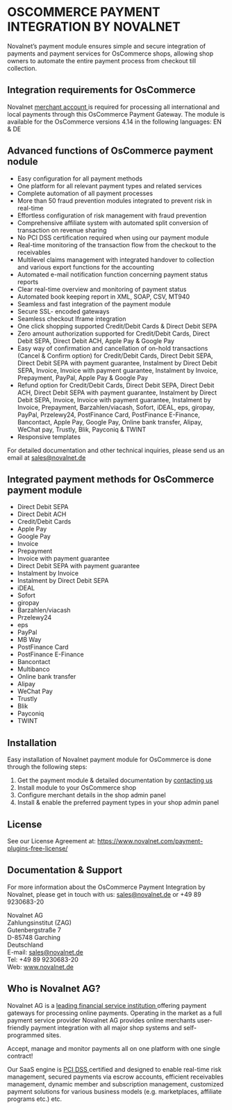 # OSCOMMERCE PAYMENT INTEGRATION BY NOVALNET
Novalnet’s payment module ensures simple and secure integration of payments and payment services for OsCommerce shops, allowing shop owners to automate the entire payment process from checkout till collection. 

## Integration requirements for OsCommerce
Novalnet <a href="https://www.novalnet.de/"> merchant account </a> is required for processing all international and local payments through this OsCommerce Payment Gateway. The module is available for the OsCommerce versions 4.14 in the following languages: EN & DE

## Advanced functions of OsCommerce payment nodule

  - Easy configuration for all payment methods
  - One platform for all relevant payment types and related services
  - Complete automation of all payment processes
  - More than 50 fraud prevention modules integrated to prevent risk in real-time
  - Effortless configuration of risk management with fraud prevention
  - Comprehensive affiliate system with automated split conversion of transaction on revenue sharing
  - No PCI DSS certification required when using our payment module
  - Real-time monitoring of the transaction flow from the checkout to the receivables
  - Multilevel claims management with integrated handover to collection and various export functions for the accounting
  - Automated e-mail notification function concerning payment status reports
  - Clear real-time overview and monitoring of payment status
  - Automated book keeping report in XML, SOAP, CSV, MT940
  - Seamless and fast integration of the payment module
  - Secure SSL- encoded gateways
  - Seamless checkout Iframe integration
  - One click shopping supported Credit/Debit Cards & Direct Debit SEPA
  - Zero amount authorization supported for Credit/Debit Cards, Direct Debit SEPA, Direct Debit ACH, Apple Pay & Google Pay
  - Easy way of confirmation and cancellation of on-hold transactions (Cancel & Confirm option) for Credit/Debit Cards, Direct Debit SEPA, Direct Debit SEPA with payment guarantee, Instalment by Direct Debit SEPA, Invoice, Invoice with payment guarantee, Instalment by Invoice, Prepayment, PayPal, Apple Pay & Google Pay
  - Refund option for Credit/Debit Cards, Direct Debit SEPA, Direct Debit ACH, Direct Debit SEPA with payment guarantee, Instalment by Direct Debit SEPA, Invoice, Invoice with payment guarantee, Instalment by Invoice, Prepayment, Barzahlen/viacash, Sofort, iDEAL, eps, giropay, PayPal, Przelewy24, PostFinance Card, PostFinance E-Finance, Bancontact, Apple Pay, Google Pay, Online bank transfer, Alipay, WeChat pay, Trustly, Blik, Payconiq & TWINT
  - Responsive templates<br>
  
For detailed documentation and other technical inquiries, please send us an email at <a href="mailto:sales@novalnet.de"> sales@novalnet.de </a>

## Integrated payment methods for OsCommerce payment module
  - Direct Debit SEPA
  - Direct Debit ACH
  - Credit/Debit Cards
  - Apple Pay
  - Google Pay
  - Invoice
  - Prepayment
  - Invoice with payment guarantee
  - Direct Debit SEPA with payment guarantee
  - Instalment by Invoice
  - Instalment by Direct Debit SEPA
  - iDEAL
  - Sofort
  - giropay
  - Barzahlen/viacash
  - Przelewy24
  - eps
  - PayPal
  - MB Way
  - PostFinance Card
  - PostFinance E-Finance
  - Bancontact
  - Multibanco
  - Online bank transfer
  - Alipay
  - WeChat Pay
  - Trustly
  - Blik
  - Payconiq
  - TWINT

## Installation
Easy installation of Novalnet payment module for OsCommerce is done through the following steps: 
1. Get the payment module & detailed documentation by <a href="https://www.novalnet.de/kontakt/sales"> contacting us </a>
2. Install module to your OsCommerce shop 
3. Configure merchant details in the shop admin panel 
4. Install & enable the preferred payment types in your shop admin panel

## License  
See our License Agreement at: https://www.novalnet.com/payment-plugins-free-license/

## Documentation & Support
For more information about the OsCommerce Payment Integration by Novalnet, please get in touch with us: <a href="mailto:sales@novalnet.de"> sales@novalnet.de </a> or +49 89 9230683-20<br>

Novalnet AG<br>
Zahlungsinstitut (ZAG)<br>
Gutenbergstraße 7<br>
D-85748 Garching<br>
Deutschland<br>
E-mail: sales@novalnet.de<br>
Tel: +49 89 9230683-20<br>
Web: www.novalnet.de

## Who is Novalnet AG?
<p>Novalnet AG is a <a href="https://www.novalnet.de/zahlungsinstitut"> leading financial service institution </a> offering payment gateways for processing online payments. Operating in the market as a full payment service provider Novalnet AG provides online merchants user-friendly payment integration with all major shop systems and self-programmed sites.</p> 
<p>Accept, manage and monitor payments all on one platform with one single contract!</p>
<p>Our SaaS engine is <a href="https://www.novalnet.de/pci-dss-zertifizierung"> PCI DSS </a> certified and designed to enable real-time risk management, secured payments via escrow accounts, efficient receivables management, dynamic member and subscription management, customized payment solutions for various business models (e.g. marketplaces, affiliate programs etc.) etc.</p>
